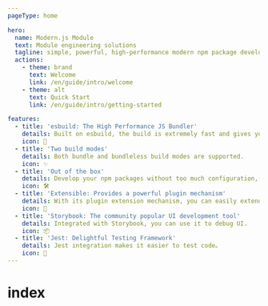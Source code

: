 ```yaml
---
pageType: home

hero:
  name: Modern.js Module
  text: Module engineering solutions
  tagline: simple, powerful, high-performance modern npm package development solution
  actions:
    - theme: brand
      text: Welcome
      link: /en/guide/intro/welcome
    - theme: alt
      text: Quick Start
      link: /en/guide/intro/getting-started

features:
  - title: 'esbuild: The High Performance JS Bundler'
    details: Built on esbuild, the build is extremely fast and gives you the ultimate development experience.
    icon: 🚀
  - title: 'Two build modes'
    details: Both bundle and bundleless build modes are supported.
    icon: ✨
  - title: 'Out of the box'
    details: Develop your npm packages without too much configuration, with built-in presets covering a wide range of scenarios.
    icon: 🛠️
  - title: 'Extensible: Provides a powerful plugin mechanism'
    details: With its plugin extension mechanism, you can easily extend the capabilities of Modern.js Module.
    icon: 🎨
  - title: 'Storybook: The community popular UI development tool'
    details: Integrated with Storybook, you can use it to debug UI.
    icon: 📦
  - title: 'Jest: Delightful Testing Framework'
    details: Jest integration makes it easier to test code。
    icon: 📐
---
```

# index
